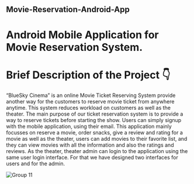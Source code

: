 ## Movie-Reservation-Android-App
# Android Mobile Application for Movie Reservation System.
# Brief Description of the Project 👇
“BlueSky Cinema” is an online Movie Ticket Reserving System provide another way for the customers to reserve movie ticket from anywhere anytime. This system reduces workload on customers as well as the theater. The main purpose of our ticket reservation system is to provide a way to reserve tickets before starting the show. Users can simply signup with the mobile application, using their email. This application mainly focusses on reserve a movie, order snacks, give a review and rating for a movie as well as the theater, users can add movies to their favorite list, and they can view movies with all the information and also the ratings and reviews. As the theater, theater admin can login to the application using the same user login interface. For that we have designed two interfaces for users and for the admin.


![Group 11](https://user-images.githubusercontent.com/79103952/134806835-6c08920f-81e6-4757-a8c4-401d8b3a1263.png)
